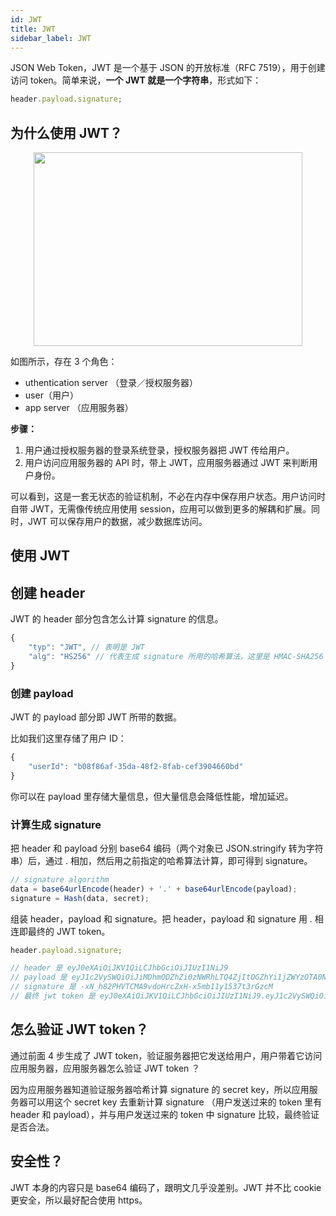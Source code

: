 ```yaml
---
id: JWT
title: JWT
sidebar_label: JWT
---
```


JSON Web Token，JWT 是一个基于 JSON 的开放标准（RFC 7519），用于创建访问 token。简单来说，**一个 JWT 就是一个字符串**，形式如下：

```js
header.payload.signature;
```

## 为什么使用 JWT？

<div align="center">
    <img width="430" height="310" src="https://cosmos-x.oss-cn-hangzhou.aliyuncs.com/qh2bq2.png" />
</div>

如图所示，存在 3 个角色：

- uthentication server （登录／授权服务器）
- user（用户）
- app server （应用服务器）

**步骤：**

1. 用户通过授权服务器的登录系统登录，授权服务器把 JWT 传给用户。
2. 用户访问应用服务器的 API 时，带上 JWT，应用服务器通过 JWT 来判断用户身份。

可以看到，这是一套无状态的验证机制，不必在内存中保存用户状态。用户访问时自带 JWT，无需像传统应用使用 session，应用可以做到更多的解耦和扩展。同时，JWT 可以保存用户的数据，减少数据库访问。

## 使用 JWT

## 创建 header

JWT 的 header 部分包含怎么计算 signature 的信息。

```js
{
    "typ": "JWT", // 表明是 JWT
    "alg": "HS256" // 代表生成 signature 所用的哈希算法，这里是 HMAC-SHA256
}
```

### 创建 payload

JWT 的 payload 部分即 JWT 所带的数据。

比如我们这里存储了用户 ID：

```js
{
    "userId": "b08f86af-35da-48f2-8fab-cef3904660bd"
}
```

你可以在 payload 里存储大量信息，但大量信息会降低性能，增加延迟。

### 计算生成 signature

把 header 和 payload 分别 base64 编码（两个对象已 JSON.stringify 转为字符串）后，通过 . 相加，然后用之前指定的哈希算法计算，即可得到 signature。

```js
// signature algorithm
data = base64urlEncode(header) + '.' + base64urlEncode(payload);
signature = Hash(data, secret);
```

组装 header，payload 和 signature。把 header，payload 和 signature 用 . 相连即最终的 JWT token。

```js
header.payload.signature;

// header 是 eyJ0eXAiOiJKV1QiLCJhbGciOiJIUzI1NiJ9
// payload 是 eyJ1c2VySWQiOiJiMDhmODZhZi0zNWRhLTQ4ZjItOGZhYi1jZWYzOTA0NjYwYmQifQ
// signature 是 -xN_h82PHVTCMA9vdoHrcZxH-x5mb11y1537t3rGzcM
// 最终 jwt token 是 eyJ0eXAiOiJKV1QiLCJhbGciOiJIUzI1NiJ9.eyJ1c2VySWQiOiJiMDhmODZhZi0zNWRhLTQ4ZjItOGZhYi1jZWYzOTA0NjYwYmQifQ.-xN_h82PHVTCMA9vdoHrcZxH-x5mb11y1537t3rGzcM
```

## 怎么验证 JWT token？

通过前面 4 步生成了 JWT token，验证服务器把它发送给用户，用户带着它访问应用服务器，应用服务器怎么验证 JWT token ？

因为应用服务器知道验证服务器哈希计算 signature 的 secret key，所以应用服务器可以用这个 secret key 去重新计算 signature （用户发送过来的 token 里有 header 和 payload），并与用户发送过来的 token 中 signature 比较，最终验证是否合法。

## 安全性？

JWT 本身的内容只是 base64 编码了，跟明文几乎没差别。JWT 并不比 cookie 更安全，所以最好配合使用 https。
